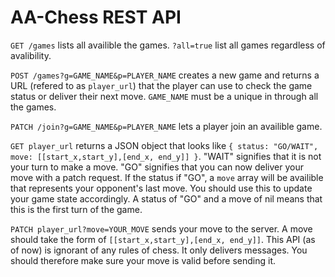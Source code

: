# AA-Chess REST API

`GET /games` 
lists all availible the games. `?all=true` list all games regardless of avalibility.

`POST /games?g=GAME_NAME&p=PLAYER_NAME` 
creates a new game and returns a URL (refered to as `player_url`) that the player can use to check the game status or deliver their next move. `GAME_NAME` must be a unique in through all the games.

`PATCH /join?g=GAME_NAME&p=PLAYER_NAME` 
lets a player join an availible game.

`GET player_url` 
returns a JSON object that looks like `{ status: "GO/WAIT", move: [[start_x,start_y],[end_x, end_y]] }`. "WAIT" signifies that it is not your turn to make a move. "GO" signifies that you can now deliver your move with a patch request. If the status if "GO", a `move` array will be availible that represents your opponent's last move. You should use this to update your game state accordingly. A status of "GO" and a move of nil means that this is the first turn of the game.

`PATCH player_url?move=YOUR_MOVE` 
sends your move to the server. A move should take the form of `[[start_x,start_y],[end_x, end_y]]`. This API (as of now) is ignorant of any rules of chess. It only delivers messages. You should therefore make sure your move is valid before sending it.
